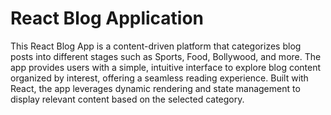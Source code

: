 <h1>React Blog Application</h1>
<p>
  This React Blog App is a content-driven platform that categorizes blog posts into different stages such as Sports, Food, Bollywood, and more.
  The app provides users with a simple, intuitive interface to explore blog content organized by interest, offering a seamless reading experience.
  Built with React, the app leverages dynamic rendering and state management to display relevant content based on the selected category.
</p>

